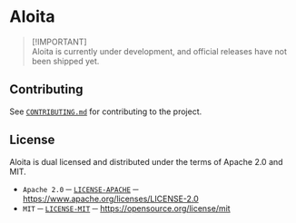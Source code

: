 # Aloita
> [!IMPORTANT]\
> Aloita is currently under development, and official releases have not been shipped yet.

## Contributing
See [`CONTRIBUTING.md`][CONTRIBUTING] for contributing to the project.

## License
Aloita is dual licensed and distributed under the terms of Apache 2.0 and MIT.
- `Apache 2.0` ─ [`LICENSE-APACHE`][LICENSE_APACHE] ─  https://www.apache.org/licenses/LICENSE-2.0
- `MIT` ─ [`LICENSE-MIT`][LICENSE_MIT] ─ https://opensource.org/license/mit

[CONTRIBUTING]: ./.github/CONTRIBUTING.md
[LICENSE_APACHE]: ./LICENSE-APACHE
[LICENSE_MIT]: ./LICENSE-MIT